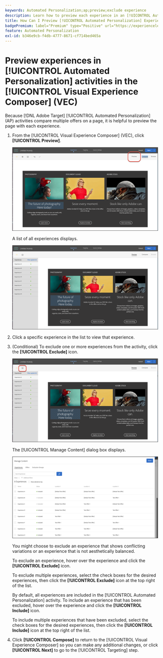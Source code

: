 ```yaml
---
keywords: Automated Personalization;ap;preview;exclude experience
description: Learn how to preview each experience in an [!UICONTROL Automated Personalization] (AP) activity in [!DNL Adobe Target] using the [!UICONTROL Visual Experience Composer] (VEC).
title: How Can I Preview [!UICONTROL Automated Personalization] Experiences in the VEC?
badgePremium: label="Premium" type="Positive" url="https://experienceleague.adobe.com/docs/target/using/introduction/intro.html?lang=en#premium newtab=true" tooltip="See what's included in Target Premium."
feature: Automated Personalization
exl-id: b346e9cb-f4db-4777-8671-cf714bed465a
---
```

# Preview experiences in [!UICONTROL Automated Personalization] activities in the [!UICONTROL Visual Experience Composer] (VEC)

Because [!DNL Adobe Target] [!UICONTROL Automated Personalization] (AP) activities compare multiple offers on a page, it is helpful to preview the page with each experience.

1. From the [!UICONTROL Visual Experience Composer] (VEC), click **[!UICONTROL Preview]**.

   ![Preview icon](/help/main/c-activities/t-automated-personalization/assets/preview.png)

   A list of all experiences displays.

   ![Preview experiences](/help/main/c-activities/t-automated-personalization/assets/ap_preview-new.png)

1. Click a specific experience in the list to view that experience.

1. (Conditional) To exclude one or more experiences from the activity, click the **[!UICONTROL Exclude]** icon.

   ![Exclude icon](/help/main/c-activities/t-automated-personalization/assets/ap_exclude-new.png)

   The [!UICONTROL Manage Content] dialog box displays.

   ![Manage Content dialog box](/help/main/c-activities/t-automated-personalization/assets/preview-exclude.png)

   You might choose to exclude an experience that shows conflicting variations or an experience that is not aesthetically balanced.

   To exclude an experience, hover over the experience and click the **[!UICONTROL Exclude]** icon.

   To exclude multiple experiences, select the check boxes for the desired experiences, then click the **[!UICONTROL Exclude]** icon at the top right of the list.

   By default, all experiences are included in the [!UICONTROL Automated Personalization] activity. To include an experience that has been excluded, hover over the experience and click the  **[!UICONTROL Include]** icon.

   To include multiple experiences that have been excluded, select the check boxes for the desired experiences, then click the **[!UICONTROL Include]** icon at the top right of the list. 

1. Click **[!UICONTROL Compose]** to return to the [!UICONTROL Visual Experience Composer] so you can make any additional changes, or click **[!UICONTROL Next]** to go to the [!UICONTROL Targeting] step.
